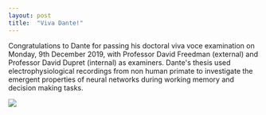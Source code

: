 ```yaml
---
layout: post
title:  "Viva Dante!"
---
```


Congratulations to Dante for passing his doctoral viva voce examination on Monday, 9th December 2019, with Professor David Freedman (external) and Professor David Dupret (internal) as examiners. Dante's thesis used electrophysiological recordings from non human primate to investigate the emergent properties of neural networks during working memory and decision making tasks.




<div class="logos">
	<div ><img src="/images/VivaDante.jpg"></div>
 </div>
